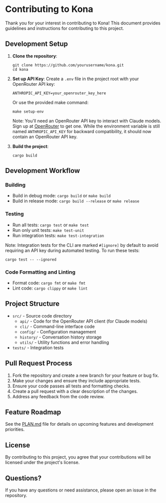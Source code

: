 # Contributing to Kona

Thank you for your interest in contributing to Kona! This document provides guidelines and instructions for contributing to this project.

## Development Setup

1. **Clone the repository**:
   ```
   git clone https://github.com/yourusername/kona.git
   cd kona
   ```

2. **Set up API Key**:
   Create a `.env` file in the project root with your OpenRouter API key:
   ```
   ANTHROPIC_API_KEY=your_openrouter_key_here
   ```
   Or use the provided make command:
   ```
   make setup-env
   ```

   Note: You'll need an OpenRouter API key to interact with Claude models. Sign up at [OpenRouter](https://openrouter.ai) to get one. While the environment variable is still named `ANTHROPIC_API_KEY` for backward compatibility, it should now contain an OpenRouter API key.

3. **Build the project**:
   ```
   cargo build
   ```

## Development Workflow

### Building

- Build in debug mode: `cargo build` or `make build`
- Build in release mode: `cargo build --release` or `make release`

### Testing

- Run all tests: `cargo test` or `make test`
- Run only unit tests: `make test-unit`
- Run integration tests: `make test-integration`

Note: Integration tests for the CLI are marked `#[ignore]` by default to avoid requiring an API key during automated testing. To run these tests:
```
cargo test -- --ignored
```

### Code Formatting and Linting

- Format code: `cargo fmt` or `make fmt`
- Lint code: `cargo clippy` or `make lint`

## Project Structure

- `src/` - Source code directory
  - `api/` - Code for the OpenRouter API client (for Claude models)
  - `cli/` - Command-line interface code
  - `config/` - Configuration management
  - `history/` - Conversation history storage
  - `utils/` - Utility functions and error handling
- `tests/` - Integration tests

## Pull Request Process

1. Fork the repository and create a new branch for your feature or bug fix.
2. Make your changes and ensure they include appropriate tests.
3. Ensure your code passes all tests and formatting checks.
4. Create a pull request with a clear description of the changes.
5. Address any feedback from the code review.

## Feature Roadmap

See the [PLAN.md](PLAN.md) file for details on upcoming features and development priorities.

## License

By contributing to this project, you agree that your contributions will be licensed under the project's license.

## Questions?

If you have any questions or need assistance, please open an issue in the repository.